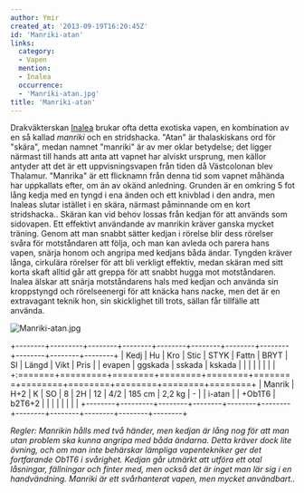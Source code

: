```yaml
---
author: Ymir
created_at: '2013-09-19T16:20:45Z'
id: 'Manriki-atan'
links:
  category:
  - Vapen
  mention:
  - Inalea
  occurrence:
  - 'Manriki-atan.jpg'
title: 'Manriki-atan'
---
```


Drakväkterskan [Inalea] brukar ofta detta exotiska vapen, en kombination av en så kallad *manriki*
och en stridshacka. "Atan" är thalaskiskans ord för "skära", medan namnet "manriki" är av mer oklar
betydelse; det ligger närmast till hands att anta att vapnet har alviskt ursprung, men källor
antyder att det är ett uppvisningsvapen från tiden då Västcolonan blev Thalamur. "Manrika" är ett
flicknamn från denna tid som vapnet måhända har uppkallats efter, om än av okänd anledning. Grunden
är en omkring 5 fot lång kedja med en tyngd i ena änden och ett knivblad i den andra, men Inaleas
slutar istället i en skära, närmast påminnande om en kort stridshacka.. Skäran kan vid behov lossas
från kedjan för att används som sidovapen. Ett effektivt användande av manrikin kräver ganska mycket
träning. Genom att man snabbt sätter kedjan i rörelse blir dess rörelser svåra för motståndaren att
följa, och man kan avleda och parera hans vapen, snärja honom och angripa med kedjans båda ändar.
Tyngden kräver långa, cirkulära rörelser för att bli verkligt effektiv, medan skäran med sitt korta
skaft alltid går att greppa för att snabbt hugga mot motståndaren. Inalea älskar att snärja
motståndarens hals med kedjan och använda sin kroppstyngd och rörelseenergi för att knäcka hans
nacke, men det är en extravagant teknik hon, sin skicklighet till trots, sällan får tillfälle att
använda.

![][1]

+--------+---------+--------+--------+--------+--------+--------+--------+--------+--------+--------+
| Kedj   | Hu      | Kro    | Stic   | STYK   | Fattn  | BRYT   | SI     | Längd  | Vikt   | Pris   |
| evapen | ggskada | sskada | kskada |        |        |        |        |        |        |        |
+:=======+=========+========+========+========+========+========+========+========+========+========+
| Manrik | H+2     | K      | SO     | 8      | 2H     | 12     | 4/2    | 185 cm | 2,2 kg | \-     |
| i-atan |         | +Ob1T6 | b2T6+2 |        |        |        |        |        |        |        |
+--------+---------+--------+--------+--------+--------+--------+--------+--------+--------+--------+

*Regler: Manrikin hålls med två händer, men kedjan är lång nog för att man utan problem ska kunna
angripa med båda ändarna. Detta kräver dock lite övning, och om man inte behärskar lämpliga
vapentekniker ger det fortfarande Ob1T6 i svårighet. Kedjan går utmärkt att utföra ett otal
låsningar, fällningar och finter med, men också det är inget man lär sig i en handvändning. Manriki
är ett svårhanterat vapen, men mycket användbart..*

  [Inalea]: Inalea
  [1]: Manriki-atan.jpg "Manriki-atan.jpg"